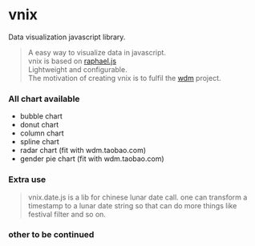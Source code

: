 vnix
====

Data visualization javascript library.

> A easy way to visualize data in javascript.<br>
> vnix is based on <a href="http://raphaeljs.com/">raphael.js</a> <br>
> Lightweight and configurable. <br>
> The motivation of creating vnix is to fulfil the <a href="http://wdm.taobao.com">wdm</a> project.

### All chart available ###
* bubble chart
* donut chart
* column chart
* spline chart
* radar chart (fit with wdm.taobao.com)
* gender pie chart (fit with wdm.taobao.com)

### Extra use ###

> vnix.date.js is a lib for chinese lunar date call.
> one can transform a timestamp to a lunar date string so that can do more things like festival filter and so on. 

### other to be continued ###
